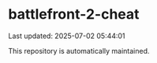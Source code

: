 # battlefront-2-cheat

Last updated: 2025-07-02 05:44:01

This repository is automatically maintained.
